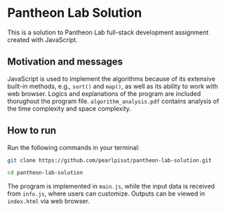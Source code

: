 # Pantheon Lab Solution
This is a solution to Pantheon Lab full-stack development assignment created with JavaScript.

## Motivation and messages
JavaScript is used to implement the algorithms because of its extensive built-in methods, e.g., `sort()` and `map()`, as well as its ability to work with web browser. 
Logics and explanations of the program are included thorughout the program file. `algorithm_analysis.pdf` contains analysis of the time complexity and space complexity. 

## How to run
Run the following commands in your terminal:
```bash
git clone https://github.com/pearlpisut/pantheon-lab-solution.git

cd pantheon-lab-solution
```
The program is implemented in `main.js`, while the input data is received from `info.js`, where users can customize. Outputs can be viewed in `index.html` via web
browser.
